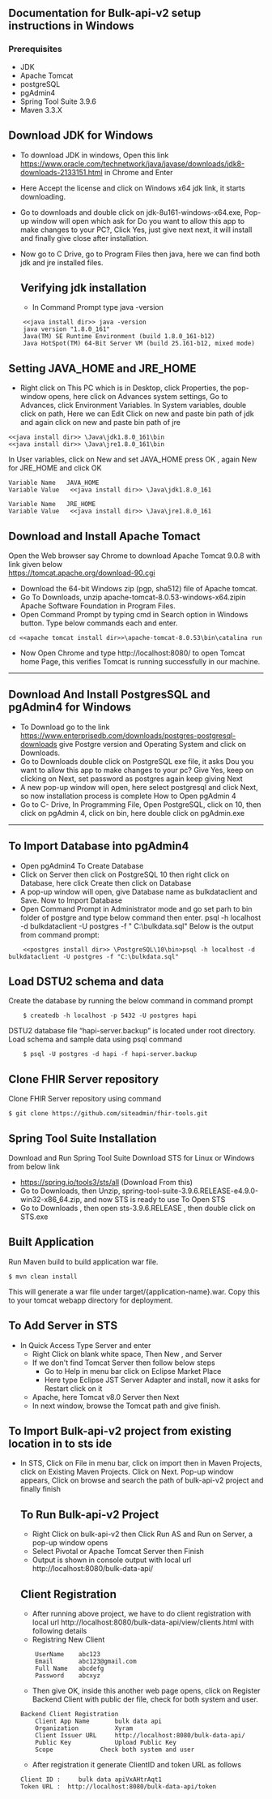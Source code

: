 Documentation for Bulk-api-v2 setup instructions in Windows
-

### Prerequisites

- JDK 
- Apache Tomcat
- postgreSQL
- pgAdmin4
- Spring Tool Suite 3.9.6
- Maven 3.3.X

Download JDK for Windows
-

-  To download JDK in windows, Open this link https://www.oracle.com/technetwork/java/javase/downloads/jdk8-downloads-2133151.html in Chrome and Enter
- Here Accept the license and click on Windows x64 jdk link, it starts downloading.

 
-  Go to downloads and double click on jdk-8u161-windows-x64.exe, Pop-up window will open which ask for Do you want to allow this app to make changes to your PC?, Click Yes, just give next next, it will install and finally give close after installation.
- Now go to C Drive, go to Program Files then java, here we can find both jdk and jre installed files.

	Verifying jdk installation
	-
	-  In Command Prompt type java -version
```
	<<java install dir>> java -version
	java version "1.8.0_161"
	Java(TM) SE Runtime Environment (build 1.8.0_161-b12)
	Java HotSpot(TM) 64-Bit Server VM (build 25.161-b12, mixed mode)
```
Setting JAVA_HOME and JRE_HOME
-

-  Right click on This PC which is in Desktop, click Properties, the pop-window opens, here click on Advances system settings, Go to Advances, click Environment Variables.
In System variables, double click on path, Here we can Edit
Click on new and paste bin path of jdk and again click on new and paste bin path of jre 
```
<<java install dir>> \Java\jdk1.8.0_161\bin
<<java install dir>> \Java\jre1.8.0_161\bin
```
In User variables, click on New and set JAVA_HOME press OK , again New for JRE_HOME and click OK
```
Variable Name	JAVA_HOME
Variable Value   <<java install dir>> \Java\jdk1.8.0_161

Variable Name	JRE_HOME
Variable Value   <<java install dir>> \Java\jre1.8.0_161
```

Download and Install Apache Tomact 
-
Open the Web browser say Chrome to download Apache Tomcat 9.0.8 with link given below	
https://tomcat.apache.org/download-90.cgi
- Download the 64-bit Windows zip (pgp, sha512) file of Apache tomcat.
- Go To Downloads, unzip apache-tomcat-8.0.53-windows-x64.zipin Apache Software Foundation in Program Files. 
- Open Command Prompt by typing cmd in Search option in Windows button. Type below commands each and enter.
```
cd <<apache tomcat install dir>>\apache-tomcat-8.0.53\bin\catalina run
```
-  Now Open Chrome and type http://localhost:8080/ to open Tomcat home Page, this verifies Tomcat is running successfully in our machine.
--------------------------------------------------------------------------------------------------------------------------------------

Download And Install PostgresSQL and pgAdmin4 for Windows
-

-  To Download go to the link https://www.enterprisedb.com/downloads/postgres-postgresql-downloads give Postgre version and Operating System and click on Downloads. 
- Go to Downloads double click on PostgreSQL exe file, it asks Dou you want to allow this app to make changes to your pc? Give Yes, keep on clicking on Next, set  password as postgres again keep giving Next
- A new pop-up window will open, here select postgresql and click Next, so now installation process is complete
How to Open pgAdmin 4  
-  Go to C- Drive, In Programming File, Open PostgreSQL, click on 10, then click on pgAdmin 4, click on bin, here double click on pgAdmin.exe

--------------------------------------------------------------------------------------------------------------------------------------

To Import Database into pgAdmin4
-

-  Open pgAdmin4
To Create Database
- Click on Server then click on PostgreSQL 10 then right click on Database, here click Create then click on Database  
- A pop-up window will open, give Database name as bulkdataclient and Save.
Now to Import Database
-  Open Command Prompt in Administrator mode and go set parh to bin folder of postgre and type below command then enter.
psql -h localhost -d bulkdataclient -U postgres -f " C:\bulkdata.sql"
Below is the output from command prompt:

```
	<<postgres install dir>> \PostgreSQL\10\bin>psql -h localhost -d bulkdataclient -U postgres -f "C:\bulkdata.sql"
```
Load DSTU2 schema and data
-
Create the database by running the below command in command prompt
```
	$ createdb -h localhost -p 5432 -U postgres hapi
```
DSTU2 database file “hapi-server.backup” is located under root directory. Load schema and sample data using psql command
```
	$ psql -U postgres -d hapi -f hapi-server.backup
```
Clone FHIR Server repository
-
Clone FHIR Server repository using command
```
$ git clone https://github.com/siteadmin/fhir-tools.git
```

Spring Tool Suite Installation
-

Download and Run Spring Tool Suite
Download STS for Linux or Windows from below link
- https://spring.io/tools3/sts/all (Download From this)
- Go to Downloads, then Unzip, spring-tool-suite-3.9.6.RELEASE-e4.9.0-win32-x86_64.zip, and now STS is ready to use
To Open STS
- Go to Downloads , then open sts-3.9.6.RELEASE , then double click on STS.exe

Built Application 
-
Run Maven build to build application war file. 
```
$ mvn clean install 
```
This will generate a war file under target/{application-name}.war. Copy this to your tomcat webapp directory for deployment.

To Add Server in STS
--

- In Quick Access Type Server and enter
	- Right Click on blank white space, Then New , and Server
	- If we don't find Tomcat Server then follow below steps
	  - Go to Help in menu bar click on Eclipse Market Place
	  - Here type Eclipse JST Server Adapter and install, now it asks for Restart click on it
	- Apache, here Tomcat v8.0 Server then Next
	- In next window, browse the Tomcat path and give finish.

To Import Bulk-api-v2 project from existing location in to sts ide
--
-  In STS, Click on File in menu bar, click on import then in Maven Projects, click on Existing Maven Projects. Click on Next. Pop-up 	window appears, Click on browse and search the path of bulk-api-v2 project and finally finish

	To Run Bulk-api-v2 Project
	--
	
	- Right Click on bulk-api-v2 then Click Run AS and Run on Server, a pop-up window opens
	- Select Pivotal or Apache Tomcat Server then Finish
	- Output is shown in console output with local url http://localhost:8080/bulk-data-api/ 
	
	Client Registration
	--

	-  After running above project, we have to do client registration with local url http://localhost:8080/bulk-data-api/view/clients.html  with following details
	- Registring New Client 
	```
		UserName 	abc123
		Email    	abc123@gmail.com
		Full Name 	abcdefg
		Password 	abcxyz
	```
	-  Then give OK, inside this another web page opens, click on Register Backend Client with public der file, check for both system and user.
	```
	Backend Client Registration
		Client App Name       bulk data api
		Organization	      Xyram
		Client Issuer URL     http://localhost:8080/bulk-data-api/
		Public Key            Upload Public Key
		Scope		      Check both system and user	
	```

	- After registration it generate ClientID and token URL as follows
	```
	Client ID :     bulk data apiVxAHtrAqt1
	Token URL :  http://localhost:8080/bulk-data-api/token
	```
